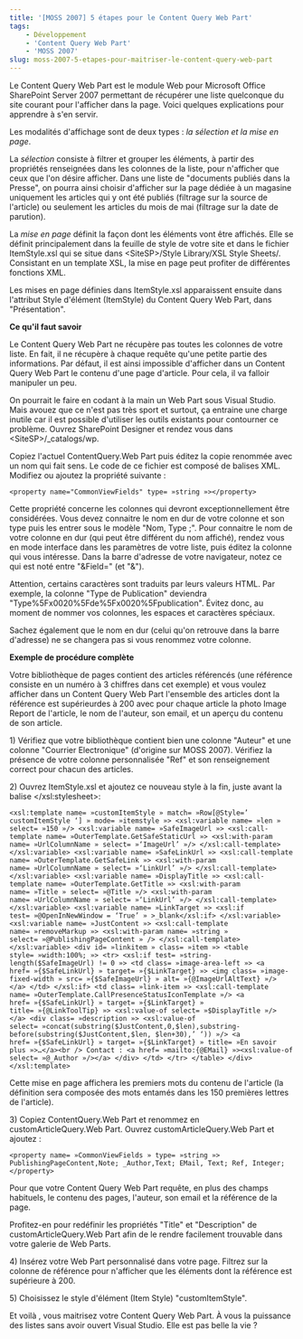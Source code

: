 ```yaml
---
title: '[MOSS 2007] 5 étapes pour le Content Query Web Part'
tags:
    - Développement
    - 'Content Query Web Part'
    - 'MOSS 2007'
slug: moss-2007-5-etapes-pour-maitriser-le-content-query-web-part
---
```


Le Content Query Web Part est le module Web pour Microsoft Office SharePoint
Server 2007 permettant de récupérer une liste quelconque du site courant pour
l'afficher dans la page. Voici quelques explications pour apprendre à s'en
servir.

<!-- more -->

Les modalités d'affichage sont de deux types : _la sélection et la mise en
page_.

La _sélection_ consiste à filtrer et grouper les éléments, à partir des
propriétés renseignées dans les colonnes de la liste, pour n'afficher que ceux
que l'on désire afficher. Dans une liste de "documents publiés dans la Presse",
on pourra ainsi choisir d'afficher sur la page dédiée à un magasine uniquement
les articles qui y ont été publiés (filtrage sur la source de l'article) ou
seulement les articles du mois de mai (filtrage sur la date de parution).

La _mise en page_ définit la façon dont les éléments vont être affichés. Elle se
définit principalement dans la feuille de style de votre site et dans le fichier
ItemStyle.xsl qui se situe dans &lt;SiteSP&gt;/Style Library/XSL Style Sheets/.
Consistant en un template XSL, la mise en page peut profiter de différentes
fonctions XML.

Les mises en page définies dans ItemStyle.xsl apparaissent ensuite dans
l'attribut Style d'élément (ItemStyle) du Content Query Web Part, dans
"Présentation".

**Ce qu'il faut savoir**

Le Content Query Web Part ne récupère pas toutes les colonnes de votre liste. En
fait, il ne récupère à chaque requête qu'une petite partie des informations. Par
défaut, il est ainsi impossible d'afficher dans un Content Query Web Part le
contenu d'une page d'article. Pour cela, il va falloir manipuler un peu.

On pourrait le faire en codant à la main un Web Part sous Visual Studio. Mais
avouez que ce n'est pas très sport et surtout, ça entraine une charge inutile
car il est possible d'utiliser les outils existants pour contourner ce problème.
Ouvrez SharePoint Designer et rendez vous dans &lt;SiteSP&gt;/\_catalogs/wp.

Copiez l'actuel ContentQuery.Web Part puis éditez la copie renommée avec un nom
qui fait sens. Le code de ce fichier est composé de balises XML. Modifiez ou
ajoutez la propriété suivante :

```
<property name="CommonViewFields" type= »string »></property>
```

Cette propriété concerne les colonnes qui devront exceptionnellement être
considérées. Vous devez connaitre le nom en dur de votre colonne et son type
puis les entrer sous le modèle "Nom, Type ;". Pour connaitre le nom de votre
colonne en dur (qui peut être différent du nom affiché), rendez vous en mode
interface dans les paramètres de votre liste, puis éditez la colonne qui vous
intéresse. Dans la barre d'adresse de votre navigateur, notez ce qui est noté
entre "&amp;Field=" (et "&amp;").

Attention, certains caractères sont traduits par leurs valeurs HTML. Par
exemple, la colonne "Type de Publication" deviendra
"Type%5Fx0020%5Fde%5Fx0020%5Fpublication". Évitez donc, au moment de nommer vos
colonnes, les espaces et caractères spéciaux.

Sachez également que le nom en dur (celui qu'on retrouve dans la barre
d'adresse) ne se changera pas si vous renommez votre colonne.

**Exemple de procédure complète**

Votre bibliothèque de pages contient des articles référencés (une référence
consiste en un numéro à 3 chiffres dans cet exemple) et vous voulez afficher
dans un Content Query Web Part l'ensemble des articles dont la référence est
supérieurdes à 200 avec pour chaque article la photo Image Report de l'article,
le nom de l'auteur, son email, et un aperçu du contenu de son article.

1)<span> </span>Vérifiez que votre bibliothèque contient bien une colonne
"Auteur" et une colonne "Courrier Electronique" (d'origine sur MOSS 2007).
Vérifiez la présence de votre colonne personnalisée "Ref" et son renseignement
correct pour chacun des articles.

2)<span> </span>Ouvrez ItemStyle.xsl et ajoutez ce nouveau style à la fin, juste
avant la balise &lt;/xsl:stylesheet&gt;:

```
<xsl:template name= »customItemStyle » match= »Row[@Style=’ customItemStyle ‘] » mode= »itemstyle »> <xsl:variable name= »len » select= »150 »/> <xsl:variable name= »SafeImageUrl »> <xsl:call-template name= »OuterTemplate.GetSafeStaticUrl »> <xsl:with-param name= »UrlColumnName » select= »‘ImageUrl’ »/> </xsl:call-template> </xsl:variable> <xsl:variable name= »SafeLinkUrl »> <xsl:call-template name= »OuterTemplate.GetSafeLink »> <xsl:with-param name= »UrlColumnName » select= »‘LinkUrl’ »/> </xsl:call-template> </xsl:variable> <xsl:variable name= »DisplayTitle »> <xsl:call-template name= »OuterTemplate.GetTitle »> <xsl:with-param name= »Title » select= »@Title »/> <xsl:with-param name= »UrlColumnName » select= »‘LinkUrl’ »/> </xsl:call-template> </xsl:variable> <xsl:variable name= »LinkTarget »> <xsl:if test= »@OpenInNewWindow = ‘True’ » >_blank</xsl:if> </xsl:variable> <xsl:variable name= »JustContent »> <xsl:call-template name= »removeMarkup »> <xsl:with-param name= »string » select= »@PublishingPageContent » /> </xsl:call-template> </xsl:variable> <div id= »linkitem » class= »item »> <table style= »width:100%; »> <tr> <xsl:if test= »string-length($SafeImageUrl) != 0 »> <td class= »image-area-left »> <a href= »{$SafeLinkUrl} » target= »{$LinkTarget} »> <img class= »image-fixed-width » src= »{$SafeImageUrl} » alt= »{@ImageUrlAltText} »/> </a> </td> </xsl:if> <td class= »link-item »> <xsl:call-template name= »OuterTemplate.CallPresenceStatusIconTemplate »/> <a href= »{$SafeLinkUrl} » target= »{$LinkTarget} » title= »{@LinkToolTip} »> <xsl:value-of select= »$DisplayTitle »/> </a> <div class= »description »> <xsl:value-of select= »concat(substring($JustContent,0,$len),substring-before(substring($JustContent,$len, $len+30),’ ‘)) »/> <a href= »{$SafeLinkUrl} » target= »{$LinkTarget} » title= »En savoir plus »>…</a><br /> Contact : <a href= »mailto:{@EMail} »><xsl:value-of select= »@_Author »/></a> </div> </td> </tr> </table> </div> </xsl:template>
```

Cette mise en page affichera les premiers mots du contenu de l'article (la
définition sera composée des mots entamés dans les 150 premières lettres de
l'article).

3)<span> </span>Copiez ContentQuery.Web Part et renommez en
customArticleQuery.Web Part. Ouvrez customArticleQuery.Web Part et ajoutez :

```
<property name= »CommonViewFields » type= »string »> PublishingPageContent,Note; _Author,Text; EMail, Text; Ref, Integer; </property>
```

Pour que votre Content Query Web Part requête, en plus des champs habituels, le
contenu des pages, l'auteur, son email et la référence de la page.

Profitez-en pour redéfinir les propriétés "Title" et "Description" de
customArticleQuery.Web Part afin de le rendre facilement trouvable dans votre
galerie de Web Parts.

4)<span> </span>Insérez votre Web Part personnalisé dans votre page. Filtrez sur
la colonne de référence pour n'afficher que les éléments dont la référence est
supérieure à 200.

5)<span> </span>Choisissez le style d'élément (Item Style) "customItemStyle".

Et voilà , vous maitrisez votre Content Query Web Part. À vous la puissance des
listes sans avoir ouvert Visual Studio. Elle est pas belle la vie ?
